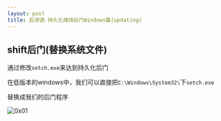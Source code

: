 ```yaml
---
layout: post
title: 后渗透-持久化维持后门Windows篇(updating)
---
```


## shift后门(替换系统文件)

通过修改`setch.exe`来达到持久化后门

在低版本的windows中，我们可以直接把`C:\Windows\System32\`下`setch.exe`

替换成我们的后门程序

![0x01](https://tva1.sinaimg.cn/large/00831rSTly1gcxuu947nsj31500dmabt.jpg)

